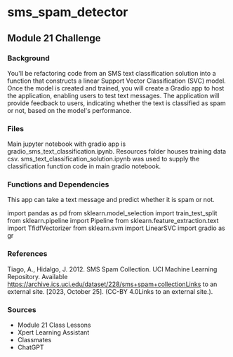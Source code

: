 # sms_spam_detector

## Module 21 Challenge

### Background

You'll be refactoring code from an SMS text classification solution into a function that constructs a linear Support Vector Classification (SVC) model. Once the model is created and trained, you will create a Gradio app to host the application, enabling users to test text messages. The application will provide feedback to users, indicating whether the text is classified as spam or not, based on the model's performance.

### Files

Main jupyter notebook with gradio app is gradio_sms_text_classification.ipynb. Resources folder houses training data csv. sms_text_classification_solution.ipynb was used to supply the classification function code in main gradio notebook.

### Functions and Dependencies

This app can take a text message and predict whether it is spam or not.

import pandas as pd from sklearn.model_selection import train_test_split from sklearn.pipeline import Pipeline from sklearn.feature_extraction.text import TfidfVectorizer from sklearn.svm import LinearSVC import gradio as gr

### References

Tiago, A., Hidalgo, J. 2012. SMS Spam Collection. UCI Machine Learning Repository. Available https://archive.ics.uci.edu/dataset/228/sms+spam+collectionLinks to an external site. [2023, October 25]. (CC-BY 4.0Links to an external site.).

### Sources

- Module 21 Class Lessons
- Xpert Learning Assistant
- Classmates
- ChatGPT
